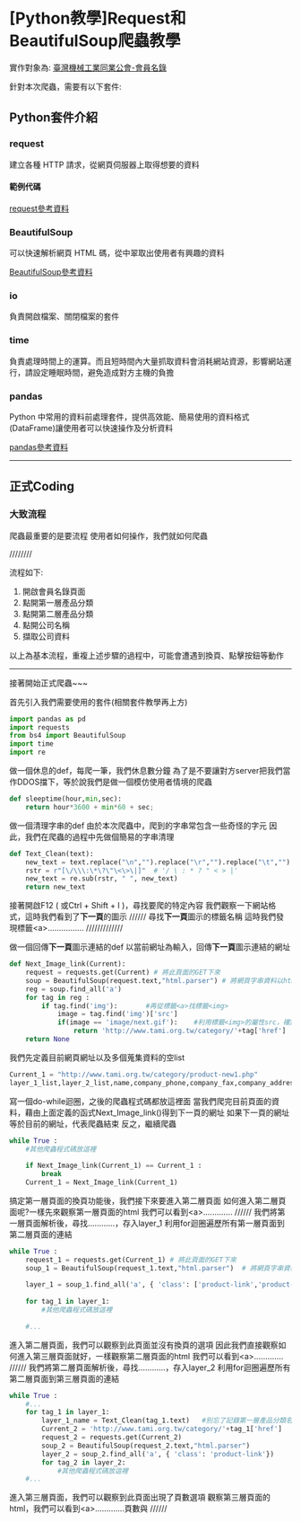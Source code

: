 # [Python教學]Request和BeautifulSoup爬蟲教學

實作對象為: [臺灣機械工業同業公會-會員名錄](http://www.tami.org.tw/category/product-new1.php)

針對本次爬蟲，需要有以下套件:

## Python套件介紹

### request
建立各種 HTTP 請求，從網頁伺服器上取得想要的資料
####  範例代碼

[request參考資料](https://blog.gtwang.org/programming/python-requests-module-tutorial/)

### BeautifulSoup
可以快速解析網頁 HTML 碼，從中翠取出使用者有興趣的資料

[BeautifulSoup參考資料](https://blog.gtwang.org/programming/python-beautiful-soup-module-scrape-web-pages-tutorial/)

### io
負責開啟檔案、關閉檔案的套件
### time
負責處理時間上的運算。而且短時間內大量抓取資料會消耗網站資源，影響網站運行，請設定睡眠時間，避免造成對方主機的負擔
### pandas
Python 中常用的資料前處理套件，提供高效能、簡易使用的資料格式(DataFrame)讓使用者可以快速操作及分析資料

[pandas參考資料](https://oranwind.org/python-pandas-ji-chu-jiao-xue/)

***

## 正式Coding

### 大致流程
爬蟲最重要的是要流程
使用者如何操作，我們就如何爬蟲

////////

流程如下:
  1. 開啟會員名錄頁面
  2. 點開第一層產品分類
  3. 點開第二層產品分類
  4. 點開公司名稱
  5. 擷取公司資料

以上為基本流程，重複上述步驟的過程中，可能會遭遇到換頁、點擊按鈕等動作

***
接著開始正式爬蟲~~~

首先引入我們需要使用的套件(相關套件教學再上方)
``` python
import pandas as pd
import requests
from bs4 import BeautifulSoup
import time
import re
```

做一個休息的def，每爬一筆，我們休息數分鐘
為了是不要讓對方server把我們當作DDOS擋下，等於說我們是做一個模仿使用者情境的爬蟲
``` python
def sleeptime(hour,min,sec):
    return hour*3600 + min*60 + sec;
```

做一個清理字串的def
由於本次爬蟲中，爬到的字串常包含一些奇怪的字元
因此，我們在爬蟲的過程中先做個簡易的字串清理
``` python
def Text_Clean(text):
    new_text = text.replace("\n","").replace("\r","").replace("\t","").replace(" ","").replace('\xa0', ' ')
    rstr = r"[\/\\\:\*\?\"\<\>\|]"  # '/ \ : * ? " < > |'
    new_text = re.sub(rstr, " ", new_text)
    return new_text
```

接著開啟F12 ( 或Ctrl + Shift + I )，尋找要爬的特定內容
我們觀察一下網站格式，這時我們看到了**下一頁**的圖示
//////
尋找**下一頁**圖示的標籤名稱
這時我們發現標籤&lt;a&gt;................
/////////////

做一個回傳**下一頁**圖示連結的def
以當前網址為輸入，回傳**下一頁**圖示連結的網址
``` python
def Next_Image_link(Current):
    request = requests.get(Current) # 將此頁面的GET下來
    soup = BeautifulSoup(request.text,"html.parser") # 將網頁字串資料以html.parser解析
    reg = soup.find_all('a')
    for tag in reg :
        if tag.find('img'):       #再從標籤<a>找標籤<img>
            image = tag.find('img')['src']
            if(image == 'image/next.gif'):    #利用標籤<img>的屬性src，確認是否是我們要找的圖
                return 'http://www.tami.org.tw/category/'+tag['href']   #確認後，回傳該標籤<a>的屬性href(網頁連結)
    return None
```
我們先定義目前網頁網址以及多個蒐集資料的空list
```python
Current_1 = "http://www.tami.org.tw/category/product-new1.php"
layer_1_list,layer_2_list,name,company_phone,company_fax,company_address,factory_phone,factory_fax,factory_address,company_url,capital,email,employee,main_product = [],[],[],[],[],[],[],[],[],[],[],[],[],[]

```
寫一個do-while迴圈，之後的爬蟲程式碼都放這裡面
當我們爬完目前頁面的資料，藉由上面定義的函式Next_Image_link()得到下一頁的網址
如果下一頁的網址等於目前的網址，代表爬蟲結束
反之，繼續爬蟲
``` python
while True :
	#其他爬蟲程式碼放這裡
	
    if Next_Image_link(Current_1) == Current_1 :
        break   
    Current_1 = Next_Image_link(Current_1)
```

搞定第一層頁面的換頁功能後，我們接下來要進入第二層頁面
如何進入第二層頁面呢?一樣先來觀察第一層頁面的html
我們可以看到&lt;a&gt;.............
//////
我們將第一層頁面解析後，尋找............，存入layer_1 
利用for迴圈遍歷所有第一層頁面到第二層頁面的連結
``` python
while True :
    request_1 = requests.get(Current_1) # 將此頁面的GET下來
    soup_1 = BeautifulSoup(request_1.text,"html.parser")  # 將網頁字串資料以html.parser解析
    
    layer_1 = soup_1.find_all('a', { 'class': ['product-link','product-link2']})
    
    for tag_1 in layer_1:
		#其他爬蟲程式碼放這裡
	
    #...
```
進入第二層頁面，我們可以觀察到此頁面並沒有換頁的選項
因此我們直接觀察如何進入第三層頁面就好，一樣觀察第二層頁面的html
我們可以看到&lt;a&gt;.............
//////
我們將第二層頁面解析後，尋找............，存入layer_2 
利用for迴圈遍歷所有第二層頁面到第三層頁面的連結
``` python
while True :
	#...    
    for tag_1 in layer_1:       
        layer_1_name = Text_Clean(tag_1.text)   #別忘了記錄第一層產品分類名稱        
        Current_2 = 'http://www.tami.org.tw/category/'+tag_1['href']
        request_2 = requests.get(Current_2)
        soup_2 = BeautifulSoup(request_2.text,"html.parser")        
        layer_2 = soup_2.find_all('a', { 'class': 'product-link'})        
        for tag_2 in layer_2:
			#其他爬蟲程式碼放這裡
    #...
```
進入第三層頁面，我們可以觀察到此頁面出現了頁數選項
觀察第三層頁面的html，我們可以看到&lt;a&gt;.............頁數與
//////



